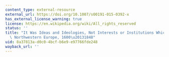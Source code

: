 ```yaml
---
content_type: external-resource
external_url: https://doi.org/10.1007/s00191-015-0392-x
has_external_license_warning: true
license: https://en.wikipedia.org/wiki/All_rights_reserved
status: ''
title: "It Was Ideas and Ideologies, Not Interests or Institutions Which Changed in\
  \ Northwestern Europe, 1600\u20131848"
uid: 8a37813a-d0c0-4bcf-b6e9-e97766fde248
wayback_url: ''
---
```

